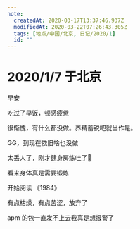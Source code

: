 ```yaml
---
note:
  createdAt: 2020-03-17T13:37:46.937Z
  modifiedAt: 2020-03-22T07:26:43.305Z
  tags: [地点/中国/北京, 日记/2020/1]
  id: ""
---
```


# 2020/1/7 于北京

<!-- @timer "date":"Tue Jan 07 2020 08:19:55 GMT+0800 (CST)" -->

早安

<!-- @timer "date":"Tue Jan 07 2020 09:14:35 GMT+0800 (China Standard Time)","duration":"about 1 hour" -->

吃过了早饭，顿感疲惫

<!-- @timer "date":"Tue Jan 07 2020 11:04:20 GMT+0800 (China Standard Time)","duration":"about 2 hours" -->

很惭愧，有什么都没做。养精蓄锐吧就当作是。

<!-- @timer "date":"Tue Jan 07 2020 14:58:45 GMT+0800 (China Standard Time)","duration":"about 4 hours" -->

GG，到现在依旧啥也没做

<!-- @timer "date":"Tue Jan 07 2020 17:06:23 GMT+0800 (China Standard Time)","duration":"about 2 hours" -->

太丢人了，刚才健身房练吐了:new_moon_with_face:

看来身体真是需要锻炼

<!-- @timer "date":"Tue Jan 07 2020 18:58:27 GMT+0800 (China Standard Time)","duration":"about 2 hours" -->

开始阅读 《1984》

<!-- @timer "date":"Tue Jan 07 2020 19:36:06 GMT+0800 (China Standard Time)","duration":"38 minutes" -->

有点枯燥，有点苦涩，放弃了

<!-- @timer "date":"Tue Jan 07 2020 23:11:42 GMT+0800 (China Standard Time)","duration":"about 4 hours" -->

apm 的包一直发不上去我真是想报警了
